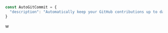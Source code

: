 ```js
const AutoGitCommit = {
  "description": "Automatically keep your GitHub contributions up to date.", 
}
``` 
 
 
 
 
 
w 
